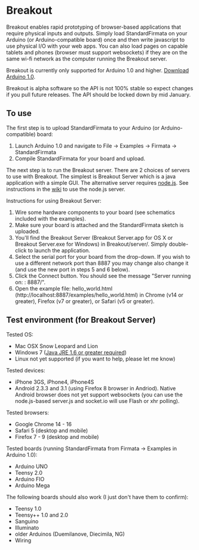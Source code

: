 Breakout
===

Breakout enables rapid prototyping of browser-based applications that require physical inputs and outputs. Simply load StandardFirmata on your Arduino (or Arduino-compatible board) once and then write javascript to use physical I/O with your web apps. You can also load pages on capable tablets and phones (browser must support websockets) if they are on the same wi-fi network as the computer running the Breakout server.

Breakout is currently only supported for Arduino 1.0 and higher. [Download Arduino 1.0](http://arduino.cc/en/Main/Software).

Breakout is alpha software so the API is not 100% stable so expect changes if you pull future releases. The API should be locked down by mid January.

To use
---

The first step is to upload StandardFirmata to your Arduino (or Arduino-compatible) board:

1. Launch Arduino 1.0 and navigate to File -> Examples -> Firmata -> StandardFirmata
2. Compile StandardFirmata for your board and upload.

The next step is to run the Breakout server. There are 2 choices of servers to use with Breakout. The simplest is Breakout Server which is a java application with a simple GUI. The alternative server requires [node.js](http://nodejs.org/). See instructions in the [wiki](https://github.com/soundanalogous/Breakout/wiki/Using-the-node.js-server) to use the node.js server.

Instructions for using Breakout Server:

1. Wire some hardware components to your board (see schematics included with the examples).
2. Make sure your board is attached and the StandardFirmata sketch is uploaded. 
3. You'll find the Breakout Server (Breakout Server.app for OS X or Breakout Server.exe for Windows) in Breakout/server/. Simply double-click to launch the application.
4. Select the serial port for your board from the drop-down. If you wish to use a different network port than 8887 you may change also change it (and use the new port in steps 5 and 6 below).
5. Click the Connect button. You should see the message "Server running on: <your server name>: 8887/".
6. Open the example file: hello_world.html (http://localhost:8887/examples/hello_world.html) in Chrome (v14 or greater), Firefox (v7 or greater), or Safari (v5 or greater).


Test environment (for Breakout Server)
---

Tested OS:

- Mac OSX Snow Leopard and Lion
- Windows 7 ([Java JRE 1.6 or greater required](http://www.java.com/en/download/index.jsp))
- Linux not yet supported (if you want to help, please let me know)

Tested devices:

- iPhone 3GS, iPhone4, iPhone4S
- Android 2.3.3 and 3.1 (using Firefox 8 browser in Andriod). Native Android browser does not yet support websockets (you can use the node.js-based server.js and socket.io will use Flash or xhr polling).

Tested browsers:

- Google Chrome 14 - 16
- Safari 5 (desktop and mobile)
- Firefox 7 - 9 (desktop and mobile)

Tested boards (running StandardFirmata from Firmata -> Examples in Arduino 1.0):

- Arduino UNO
- Teensy 2.0
- Arduino FIO
- Arduino Mega

The following boards should also work (I just don't have them to confirm):

- Teensy 1.0
- Teensy++ 1.0 and 2.0
- Sanguino
- Illuminato
- older Arduinos (Duemilanove, Diecimila, NG)
- Wiring

